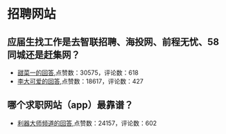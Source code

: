 #  招聘网站 
## 应届生找工作是去智联招聘、海投网、前程无忧、58同城还是赶集网？
- [甜菜一的回答](https://www.zhihu.com/question/28476231/answer/81694296),点赞数：30575，评论数：618
- [李大可爱的回答](https://www.zhihu.com/question/28476231/answer/802374007),点赞数：18617，评论数：427
## 哪个求职网站（app）最靠谱？
- [利器大师频道的回答](https://www.zhihu.com/question/21383951/answer/609192719),点赞数：24157，评论数：602
